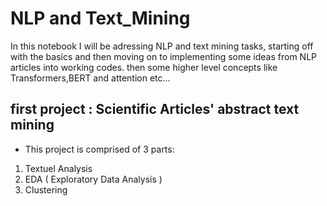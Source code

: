 # NLP and Text_Mining


In this notebook I will be adressing NLP and text mining tasks, starting off with the basics and then moving on to implementing some ideas from NLP articles into working codes. then some higher level concepts like Transformers,BERT and attention etc...

## first project : Scientific Articles' abstract text mining 

- This project is comprised of 3 parts:
1. Textuel Analysis 
2. EDA ( Exploratory Data Analysis )
3. Clustering
